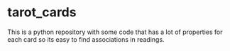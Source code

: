 # tarot_cards
This is a python repository with some code that has a lot of properties for each card so its easy to find associations in readings.
